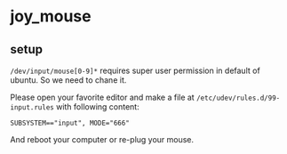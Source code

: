 # joy_mouse

## setup
`/dev/input/mouse[0-9]*` requires super user permission in default of ubuntu.
So we need to chane it.

Please open your favorite editor and make a file at `/etc/udev/rules.d/99-input.rules`
with following content:
```
SUBSYSTEM=="input", MODE="666"
```

And reboot your computer or re-plug your mouse.
